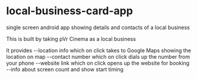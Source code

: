 # local-business-card-app
single screen android app showing details and contacts of a local business 

This is built by taking pVr Cinema as a local business

It provides
    --location info which on click takes to Google Maps showing the location on map
    --contact number which on click dials up the number from your phone
    --website link which on click opens up the website for booking
    --info about screen count and show start timing
